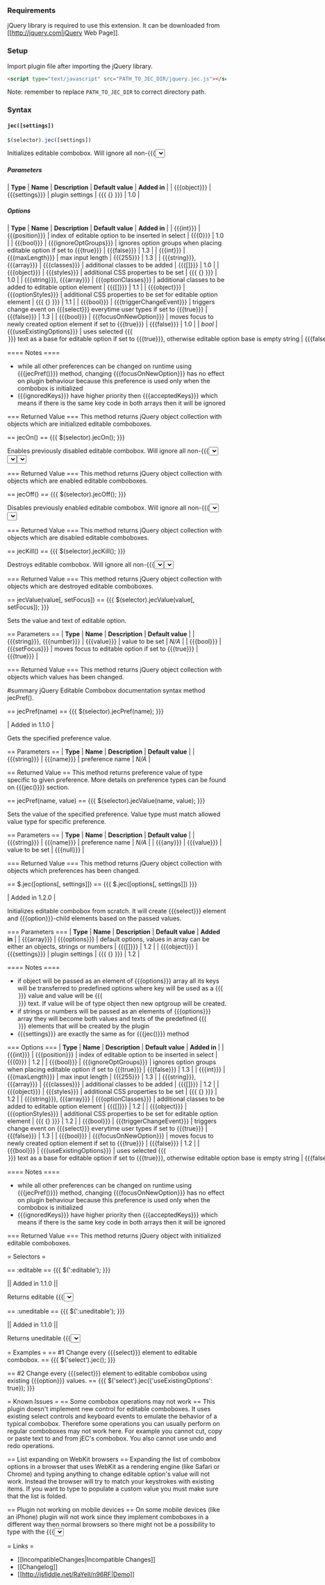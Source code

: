 ### Requirements

jQuery library is required to use this extension. It can be downloaded from [[http://jquery.com|jQuery Web Page]].

### Setup

Import plugin file after importing the jQuery library.

```html
<script type="text/javascript" src="PATH_TO_JEC_DIR/jquery.jec.js"></script>
```

Note: remember to replace ```PATH_TO_JEC_DIR``` to correct directory path.

### Syntax

#### ```jec([settings])```

```javascript
$(selector).jec([settings])
```

Initializes editable combobox. Will ignore all non-{{{<select>}}} elements and elements already initialized.

##### Parameters
| **Type** | **Name** | **Description** | **Default value** | **Added in** |
| {{{object}}} | {{{settings}}} | plugin settings | {{{ {} }}} | 1.0 |

##### Options
| **Type** | **Name** | **Description** | **Default value** | **Added in** |
| {{{int}}} | {{{position}}} | index of editable option to be inserted in select | {{{0}}} | 1.0 |
| {{{bool}}} | {{{ignoreOptGroups}}} | ignores option groups when placing editable option if set to {{{true}}} | {{{false}}} | 1.3 |
| {{{int}}} | {{{maxLength}}} | max input length | {{{255}}} | 1.3 |
| {{{string}}}, {{{array}}} | {{{classes}}} | additional classes to be added | {{{[]}}} | 1.0 |
| {{{object}}} | {{{styles}}} | additional CSS properties to be set | {{{ {} }}} | 1.0 |
| {{{string}}}, {{{array}}} | {{{optionClasses}}} | additional classes to be added to editable option element | {{{[]}}} | 1.1 |
| {{{object}}} | {{{optionStyles}}} | additional CSS properties to be set for editable option element | {{{ {} }}} | 1.1 |
| {{{bool}}} | {{{triggerChangeEvent}}} | triggers change event on {{{select}}} everytime user types if set to {{{true}}} | {{{false}}} | 1.3 |
| {{{bool}}} | {{{focusOnNewOption}}} | moves focus to newly created option element if set to {{{true}}} | {{{false}}} | 1.0 |
| _bool_ | {{{useExistingOptions}}} | uses selected {{{<option>}}} text as a base for editable option if set to {{{true}}}, otherwise editable option base is empty string | {{{false}}} | 1.0 |
| {{{array}}} | {{{ignoredKeys}}} | ignored key codes, values in array can the either a {{{ {min: MIN_VALUE, max: MAX_VALUE} }}}, {{{ {exact: VALUE} }}} value or integers | {{{ [] }}} | 1.0 |
| {{{array}}} | {{{acceptedKeys}}} | accepted key codes, values in array can the either a {{{ {min: MIN_VALUE, max: MAX_VALUE} }}}, {{{ {exact: VALUE} }}} value or integers | {{{ [{min:32, max:126}, {min:191, max:382}] }}} | 1.1 |

==== Notes ====
  * while all other preferences can be changed on runtime using {{{jecPref()}}} method, changing {{{focusOnNewOption}}} has no effect on plugin behaviour because this preference is used only when the combobox is initialized
  * {{{ignoredKeys}}} have higher priority then {{{acceptedKeys}}} which means if there is the same key code in both arrays then it will be ignored

=== Returned Value ===
This method returns jQuery object collection with objects which are initialized editable comboboxes.

== jecOn() ==
{{{
$(selector).jecOn();
}}}

Enables previously  disabled editable combobox. Will ignore all non-{{{<select>}}} elements and elements that were not initialized. This will not remove the {{{<select>}}} element but it will start behaving like an ordinary {{{<select>}}}.

=== Returned Value ===
This method returns jQuery object collection with objects which are enabled editable comboboxes.

== jecOff() ==
{{{
$(selector).jecOff();
}}}

Disables previously enabled editable combobox. Will ignore all non-{{{<select>}}} elements and elements that were not initialized. This will not remove the {{{<select>}}} element but it will need to be enabled if it is to be used as editable combobox again.

=== Returned Value ===
This method returns jQuery object collection with objects which are disabled editable comboboxes.

== jecKill() ==
{{{
$(selector).jecKill();
}}}

Destroys editable combobox. Will ignore all non-{{{<select>}}} elements and elements that were not initialized. This will not remove the {{{<select>}}} element but it will need to be initialized again if it is to be used as editable combobox again.

=== Returned Value ===
This method returns jQuery object collection with objects which are destroyed editable comboboxes.

== jecValue(value[, setFocus]) ==
{{{
$(selector).jecValue(value[, setFocus]);
}}}

Sets the value and text of editable option.

== Parameters ==
| **Type** | **Name** | **Description** | **Default value** |
| {{{string}}}, {{{number}}} | {{{value}}} | value to be set | _N/A_ |
| {{{bool}}} | {{{setFocus}}} | moves focus to editable option if set to {{{true}}} | {{{true}}} |

=== Returned Value ===
This method returns jQuery object collection with objects which values has been changed.

#summary jQuery Editable Combobox documentation syntax method jecPref().

== jecPref(name) ==
{{{
$(selector).jecPref(name);
}}}

| Added in 1.1.0 |

Gets the specified preference value.

== Parameters ==
| **Type** | **Name** | **Description** | **Default value** |
| {{{string}}} | {{{name}}} | preference name | _N/A_ |

== Returned Value ==
This method returns preference value of type specific to given preference. More details on preference types can be found on {{{jec()}}} section.

== jecPref(name, value) ==
{{{
$(selector).jecValue(name, value);
}}}

Sets the value of the specified preference. Value type must match allowed value type for specific preference. 

== Parameters ==
| **Type** | **Name** | **Description** | **Default value** |
| {{{string}}} | {{{name}}} | preference name | _N/A_ |
| {{{any}}} | {{{value}}} | value to be set | {{{null}}} |

=== Returned Value ===
This method returns jQuery object collection with objects which preferences has been changed.

== $.jec([options[, settings]]) ==
{{{
$.jec([options[, settings]])
}}}

| Added in 1.2.0 |

Initializes editable combobox from scratch. It will create {{{select}}} element and {{{option}}}-child elements based on the passed values.

=== Parameters ===
| **Type** | **Name** | **Description** | **Default value** | **Added in** |
| {{{array}}} | {{{options}}} | default options, values in array can be either an objects, strings or numbers | {{{[]}}} | 1.2 |
| {{{object}}} | {{{settings}}} | plugin settings | {{{ {} }}} | 1.2 |

==== Notes ====
  * if object will be passed as an element of {{{options}}} array all its keys will be transferred to predefined options where key will be used as a {{{<option>}}} value and value will be {{{<option>}}} text. If value will be of type object then new optgroup will be created.
  * if strings or numbers will be passed as an elements of {{{options}}} array they will become both values and texts of the predefined {{{<option>}}} elements that will be created by the plugin
  * {{{settings}}} are exactly the same as for {{{jec()}}} method

=== Options ===
| **Type** | **Name** | **Description** | **Default value** | **Added in** |
| {{{int}}} | {{{position}}} | index of editable option to be inserted in select | {{{0}}} | 1.2 |
| {{{bool}}} | {{{ignoreOptGroups}}} | ignores option groups when placing editable option if set to {{{true}}} | {{{false}}} | 1.3 |
| {{{int}}} | {{{maxLength}}} | max input length | {{{255}}} | 1.3 |
| {{{string}}}, {{{array}}} | {{{classes}}} | additional classes to be added | {{{[]}}} | 1.2 |
| {{{object}}} | {{{styles}}} | additional CSS properties to be set | {{{ {} }}} | 1.2 |
| {{{string}}}, {{{array}}} | {{{optionClasses}}} | additional classes to be added to editable option element | {{{[]}}} | 1.2 |
| {{{object}}} | {{{optionStyles}}} | additional CSS properties to be set for editable option element | {{{ {} }}} | 1.2 |
| {{{bool}}} | {{{triggerChangeEvent}}} | triggers change event on {{{select}}} everytime user types if set to {{{true}}} | {{{false}}} | 1.3 |
| {{{bool}}} | {{{focusOnNewOption}}} | moves focus to newly created option element if set to {{{true}}} | {{{false}}} | 1.2 |
| {{{bool}}} | {{{useExistingOptions}}} | uses selected {{{<option>}}} text as a base for editable option if set to {{{true}}}, otherwise editable option base is empty string | {{{false}}} | 1.2 |
| {{{array}}} | {{{ignoredKeys}}} | ignored key codes, values in array can be either a {{{ {min: MIN_VALUE, max: MAX_VALUE} }}}, {{{ {exact: VALUE} }}} value or integers | {{{ [] }}} | 1.2 |
| {{{array}}} | {{{acceptedKeys}}} | accepted key codes, values in array can be either a {{{ {min: MIN_VALUE, max: MAX_VALUE} }}}, {{{ {exact: VALUE} }}} value or integers | {{{ [{min:32, max:126}, {min:191, max:382}] }}} | 1.2 |

==== Notes ====
  * while all other preferences can be changed on runtime using {{{jecPref()}}} method, changing {{{focusOnNewOption}}} has no effect on plugin behaviour because this preference is used only when the combobox is initialized
  * {{{ignoredKeys}}} have higher priority then {{{acceptedKeys}}} which means if there is the same key code in both arrays then it will be ignored

=== Returned Value ===
This method returns jQuery object with initialized editable comboboxes.

= Selectors =

== :editable ==
{{{
$(':editable');
}}}

|| Added in 1.1.0 ||

Returns editable {{{<select>}}} elements.

== :uneditable ==
{{{
$(':uneditable');
}}}

|| Added in 1.1.0 ||

Returns uneditable {{{<select>}}} elements.

= Examples =
== #1 Change every {{{select}}} element to editable combobox. ==
{{{
$('select').jec();
}}}

== #2 Change every {{{select}}} element to editable combobox using existing {{{option}}} values. ==
 {{{
$('select').jec({'useExistingOptions': true});
}}}

= Known Issues =
== Some combobox operations may not work ==
This plugin doesn't implement new control for editable comboboxes. It uses existing select controls and keyboard events to emulate the behavior of a typical combobox. Therefore some operations you can usually perform on regular comboboxes may not work here. For example you cannot cut, copy or paste text to and from jEC's combobox. You also cannot use undo and redo operations.

== List expanding on WebKit browsers ==
Expanding the list of combobox options in a browser that uses WebKit as a rendering engine (like Safari or Chrome) and typing anything to change editable option's value will not work. Instead the browser will try to match your keystrokes with existing items. If you want to type to populate a custom value you must make sure that the list is folded.

== Plugin not working on mobile devices ==
On some mobile devices (like an iPhone) plugin will not work since they implement comboboxes in a different way then normal browsers so there might not be a possibility to type with the {{{<select>}}} box selected.

= Links =
* [[IncompatibleChanges|Incompatible Changes]]
* [[Changelog]]
* [[http://jsfiddle.net/RaYell/n96RF|Demo]]
